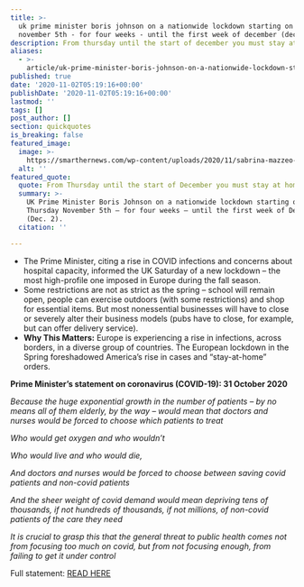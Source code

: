 ```yaml
---
title: >-
  uk prime minister boris johnson on a nationwide lockdown starting on thursday
  november 5th - for four weeks - until the first week of december (dec. 2).
description: From thursday until the start of december you must stay at home.
aliases:
  - >-
    article/uk-prime-minister-boris-johnson-on-a-nationwide-lockdown-starting-on-thursday-november-5th-for-four-weeks-until-the-first-week-of-december-dec-2/
published: true
date: '2020-11-02T05:19:16+00:00'
publishDate: '2020-11-02T05:19:16+00:00'
lastmod: ''
tags: []
post_author: []
section: quickquotes
is_breaking: false
featured_image:
  image: >-
    https://smarthernews.com/wp-content/uploads/2020/11/sabrina-mazzeo-g-krQzQo9mI-unsplash-scaled-e1604294052309-863x1024.jpg
  alt: ''
featured_quote:
  quote: From Thursday until the start of December you must stay at home.
  summary: >-
    UK Prime Minister Boris Johnson on a nationwide lockdown starting on
    Thursday November 5th – for four weeks – until the first week of December
    (Dec. 2).
  citation: ''

---
```

*   The Prime Minister, citing a rise in COVID infections and concerns about hospital capacity, informed the UK Saturday of a new lockdown – the most high-profile one imposed in Europe during the fall season.
*   Some restrictions are not as strict as the spring – school will remain open, people can exercise outdoors (with some restrictions) and shop for essential items. But most nonessential businesses will have to close or severely alter their business models (pubs have to close, for example, but can offer delivery service).
*   **Why This Matters:** Europe is experiencing a rise in infections, across borders, in a diverse group of countries. The European lockdown in the Spring foreshadowed America’s rise in cases and “stay-at-home” orders.

**Prime Minister’s statement on coronavirus (COVID-19): 31 October 2020**

_Because the huge exponential growth in the number of patients – by no means all of them elderly, by the way – would mean that doctors and nurses would be forced to choose which patients to treat_

_Who would get oxygen and who wouldn’t_

_Who would live and who would die,_

_And doctors and nurses would be forced to choose between saving covid patients and non-covid patients_

_And the sheer weight of covid demand would mean depriving tens of thousands, if not hundreds of thousands, if not millions, of non-covid patients of the care they need_

_It is crucial to grasp this that the general threat to public health comes not from focusing too much on covid, but from not focusing enough, from failing to get it under control_

Full statement: [READ HERE](\"https://www.gov.uk/government/speeches/prime-ministers-statement-on-coronavirus-covid-19-31-october-2020\")